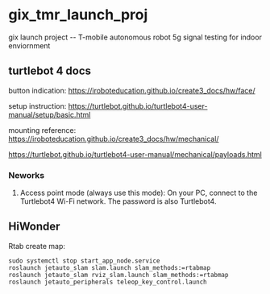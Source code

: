# gix_tmr_launch_proj
gix launch project -- T-mobile autonomous robot 5g signal testing for indoor enviornment

## turtlebot 4 docs
button indication: https://iroboteducation.github.io/create3_docs/hw/face/

setup instruction: https://turtlebot.github.io/turtlebot4-user-manual/setup/basic.html

mounting reference: https://iroboteducation.github.io/create3_docs/hw/mechanical/

https://turtlebot.github.io/turtlebot4-user-manual/mechanical/payloads.html

### Neworks
1. Access point mode (always use this mode): On your PC, connect to the Turtlebot4 Wi-Fi network. The password is also Turtlebot4.

## HiWonder
Rtab create map:
```
sudo systemctl stop start_app_node.service
roslaunch jetauto_slam slam.launch slam_methods:=rtabmap
roslaunch jetauto_slam rviz_slam.launch slam_methods:=rtabmap
roslaunch jetauto_peripherals teleop_key_control.launch
```